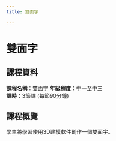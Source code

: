 ```yaml
---
title: 雙面字

---
```


# 雙面字

## 課程資料

**課程名稱**：雙面字
**年級程度**：中一至中三  
**課時**：3節課 (每節90分鐘)

## 課程概覽

學生將學習使用3D建模軟件創作一個雙面字。 

